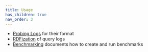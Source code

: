 ```yaml
---
title: Usage
has_children: true
nav_order: 3
---
```


* [Probing Logs](usage/probing-logs) for their format
* [RDFization](RDFization) of query logs
* [Benchmarking](Benchmarking) documents how to create and run benchmarks
